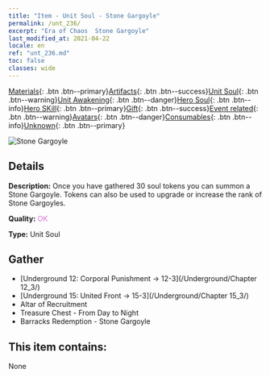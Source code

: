 ```yaml
---
title: "Item - Unit Soul - Stone Gargoyle"
permalink: /unt_236/
excerpt: "Era of Chaos  Stone Gargoyle"
last_modified_at: 2021-04-22
locale: en
ref: "unt_236.md"
toc: false
classes: wide
---
```

 [Materials](/Items/){: .btn .btn--primary}[Artifacts](/Items/Artifacts/){: .btn .btn--success}[Unit Soul](/Items/UnitSoul/){: .btn .btn--warning}[Unit Awakening](/Items/UnitAwakening/){: .btn .btn--danger}[Hero Soul](/Items/HeroSoul/){: .btn .btn--info}[Hero SKill](/Items/HeroSkill/){: .btn .btn--primary}[Gift](/Items/Gift/){: .btn .btn--success}[Event related](/Items/Events/){: .btn .btn--warning}[Avatars](/Items/Avatars/){: .btn .btn--danger}[Consumables](/Items/Consumables/){: .btn .btn--info}[Unknown](/Items/Unknown/){: .btn .btn--primary}

 ![Stone Gargoyle](/images/u/ti_shixianggui.jpg)

## Details
 **Description:** Once you have gathered 30 soul tokens you can summon a Stone Gargoyle. Tokens can also be used to upgrade or increase the rank of Stone Gargoyles.

 **Quality:** <span style="color: #DA70D6">OK</span>

 **Type:** Unit Soul

## Gather

*    [Underground 12: Corporal Punishment -> 12-3](/Underground/Chapter 12_3/) 
*    [Underground 15: United Front -> 15-3](/Underground/Chapter 15_3/) 
*    Altar of Recruitment 
*    Treasure Chest - From Day to Night 
*    Barracks Redemption - Stone Gargoyle 

## This item contains:

  None

